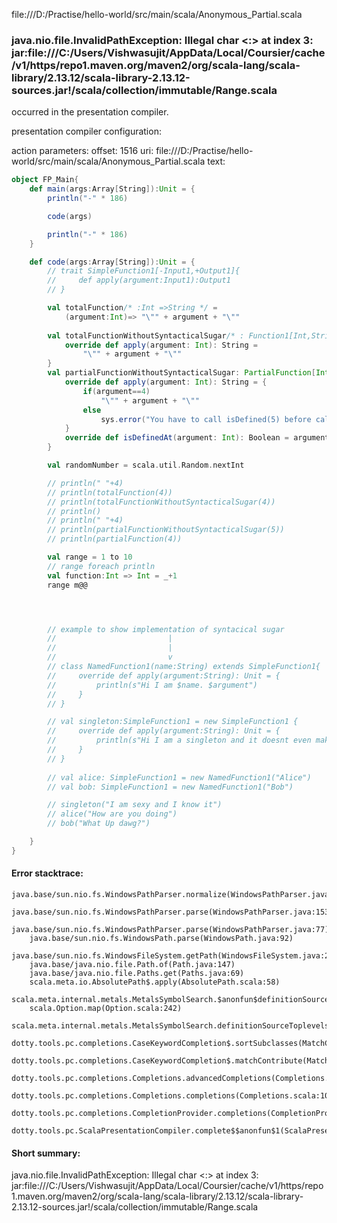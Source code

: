 file:///D:/Practise/hello-world/src/main/scala/Anonymous_Partial.scala
### java.nio.file.InvalidPathException: Illegal char <:> at index 3: jar:file:///C:/Users/Vishwasujit/AppData/Local/Coursier/cache/v1/https/repo1.maven.org/maven2/org/scala-lang/scala-library/2.13.12/scala-library-2.13.12-sources.jar!/scala/collection/immutable/Range.scala

occurred in the presentation compiler.

presentation compiler configuration:


action parameters:
offset: 1516
uri: file:///D:/Practise/hello-world/src/main/scala/Anonymous_Partial.scala
text:
```scala
object FP_Main{
    def main(args:Array[String]):Unit = {
        println("-" * 186)

        code(args)

        println("-" * 186)
    }

    def code(args:Array[String]):Unit = {
        // trait SimpleFunction1[-Input1,+Output1]{
        //     def apply(argument:Input1):Output1
        // }

        val totalFunction/* :Int =>String */ = 
            (argument:Int)=> "\"" + argument + "\""
        
        val totalFunctionWithoutSyntacticalSugar/* : Function1[Int,String] */ = new Function1[Int,String]{
            override def apply(argument: Int): String = 
                "\"" + argument + "\""
        }
        val partialFunctionWithoutSyntacticalSugar: PartialFunction[Int,String] = new PartialFunction[Int,String]{
            override def apply(argument: Int): String = {
                if(argument==4)
                    "\"" + argument + "\""
                else
                    sys.error("You have to call isDefined(5) before calling apply(5)")
            }
            override def isDefinedAt(argument: Int): Boolean = argument==4
        }

        val randomNumber = scala.util.Random.nextInt

        // println(" "+4)
        // println(totalFunction(4))
        // println(totalFunctionWithoutSyntacticalSugar(4))
        // println()
        // println(" "+4)
        // println(partialFunctionWithoutSyntacticalSugar(5))
        // println(partialFunction(4))

        val range = 1 to 10
        // range foreach println
        val function:Int => Int = _+1
        range m@@




        // example to show implementation of syntacical sugar 
        //                         |
        //                         |
        //                         v
        // class NamedFunction1(name:String) extends SimpleFunction1{
        //     override def apply(argument:String): Unit = {
        //         println(s"Hi I am $name. $argument")
        //     }
        // }

        // val singleton:SimpleFunction1 = new SimpleFunction1 {
        //     override def apply(argument:String): Unit = {
        //         println(s"Hi I am a singleton and it doesnt even make sense fo eme to have a constructor :(. $argument")
        //     }
        // }
        
        // val alice: SimpleFunction1 = new NamedFunction1("Alice")
        // val bob: SimpleFunction1 = new NamedFunction1("Bob")

        // singleton("I am sexy and I know it")
        // alice("How are you doing")
        // bob("What Up dawg?")

    }
}

```



#### Error stacktrace:

```
java.base/sun.nio.fs.WindowsPathParser.normalize(WindowsPathParser.java:182)
	java.base/sun.nio.fs.WindowsPathParser.parse(WindowsPathParser.java:153)
	java.base/sun.nio.fs.WindowsPathParser.parse(WindowsPathParser.java:77)
	java.base/sun.nio.fs.WindowsPath.parse(WindowsPath.java:92)
	java.base/sun.nio.fs.WindowsFileSystem.getPath(WindowsFileSystem.java:232)
	java.base/java.nio.file.Path.of(Path.java:147)
	java.base/java.nio.file.Paths.get(Paths.java:69)
	scala.meta.io.AbsolutePath$.apply(AbsolutePath.scala:58)
	scala.meta.internal.metals.MetalsSymbolSearch.$anonfun$definitionSourceToplevels$2(MetalsSymbolSearch.scala:70)
	scala.Option.map(Option.scala:242)
	scala.meta.internal.metals.MetalsSymbolSearch.definitionSourceToplevels(MetalsSymbolSearch.scala:69)
	dotty.tools.pc.completions.CaseKeywordCompletion$.sortSubclasses(MatchCaseCompletions.scala:326)
	dotty.tools.pc.completions.CaseKeywordCompletion$.matchContribute(MatchCaseCompletions.scala:276)
	dotty.tools.pc.completions.Completions.advancedCompletions(Completions.scala:307)
	dotty.tools.pc.completions.Completions.completions(Completions.scala:109)
	dotty.tools.pc.completions.CompletionProvider.completions(CompletionProvider.scala:90)
	dotty.tools.pc.ScalaPresentationCompiler.complete$$anonfun$1(ScalaPresentationCompiler.scala:146)
```
#### Short summary: 

java.nio.file.InvalidPathException: Illegal char <:> at index 3: jar:file:///C:/Users/Vishwasujit/AppData/Local/Coursier/cache/v1/https/repo1.maven.org/maven2/org/scala-lang/scala-library/2.13.12/scala-library-2.13.12-sources.jar!/scala/collection/immutable/Range.scala